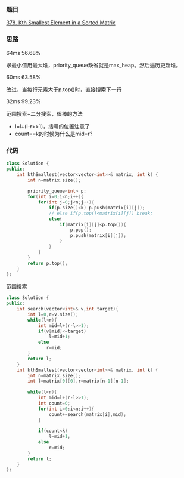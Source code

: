### 题目
[378. Kth Smallest Element in a Sorted Matrix](https://leetcode-cn.com/problems/kth-smallest-element-in-a-sorted-matrix/submissions/)
### 思路
64ms 56.68%

求最小值用最大堆，priority_queue缺省就是max_heap。然后遍历更新堆。

60ms 63.58%

改进，当每行元素大于p.top()时，直接搜索下一行

32ms 99.23%

范围搜索+二分搜索，很棒的方法
+ l=l+(l-r>>1)，括号的位置注意了
+ count==k的时候为什么是mid=r?
### 代码
```c++
class Solution {
public:
    int kthSmallest(vector<vector<int>>& matrix, int k) {
        int n=matrix.size();
    
        priority_queue<int> p;
        for(int i=0;i<n;i++){
            for(int j=0;j<n;j++){
                if(p.size()<k) p.push(matrix[i][j]);
                // else if(p.top()<matrix[i][j]) break;
                else{
                    if(matrix[i][j]<p.top()){
                        p.pop();
                        p.push(matrix[i][j]);
                    }
                }
            }
        }
        return p.top();
    }
};
```
范围搜索
```c++
class Solution {
public:
    int search(vector<int>& v,int target){
        int l=0,r=v.size();
        while(l<r){
            int mid=l+(r-l>>1);
            if(v[mid]<=target)
                l=mid+1;
            else
               r=mid;
        }
        return l;
    }
    int kthSmallest(vector<vector<int>>& matrix, int k) {
        int n=matrix.size();
        int l=matrix[0][0],r=matrix[n-1][n-1];
        
        while(l<r){
            int mid=l+(r-l>>1);
            int count=0;
            for(int i=0;i<n;i++){
                count+=search(matrix[i],mid);
            }
            
            if(count<k)
                l=mid+1;
            else
                r=mid;
        }
        return l;
    }
};
```
